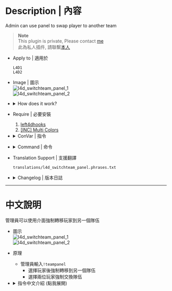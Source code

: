 # Description | 內容
Admin can use panel to swap player to another team

> __Note__ <br/>
This plugin is private, Please contact [me](/#私人插件列表-private-plugins-list)<br/>
此為私人插件, 請聯繫[本人](/#私人插件列表-private-plugins-list)

* Apply to | 適用於
	```
	L4D1
	L4D2
	```

* Image | 圖示
	<br/>![l4d_switchteam_panel_1](image/l4d_switchteam_panel_1.jpg)
	<br/>![l4d_switchteam_panel_2](image/l4d_switchteam_panel_2.jpg)

* <details><summary>How does it work?</summary>

	* Admin types ```!teampanel``` to open menu
		* Force player to switch team.
		* Swap two players
</details>

* Require | 必要安裝
	1. [left4dhooks](https://forums.alliedmods.net/showthread.php?t=321696)
	2. [[INC] Multi Colors](https://github.com/fbef0102/L4D1_2-Plugins/releases/tag/Multi-Colors)

* <details><summary>ConVar | 指令</summary>

	* cfg/sourcemod/l4d_switchteam_panel.cfg
		```php
		// 0=Plugin off, 1=Plugin on.
		l4d_switchteam_panel_enable "1"

		// Players with these flags have access to use sm_panel menu. (Empty = Everyone, -1: Nobody)
		l4d_switchteam_panel_access_flag "z"
		```
</details>

* <details><summary>Command | 命令</summary>

	* **Open menu to swap players**
		```php
		sm_teampanel
		sm_swappanel
		```
</details>

* Translation Support | 支援翻譯
	```
	translations/l4d_switchteam_panel.phrases.txt
	```

* <details><summary>Changelog | 版本日誌</summary>

	* v1.0 (2024-1-5)
		* Initial Release
</details>

- - - -
# 中文說明
管理員可以使用介面強制轉移玩家到另一個隊伍

* 圖示
	<br/>![l4d_switchteam_panel_1](image/zho/l4d_switchteam_panel_1.jpg)
	<br/>![l4d_switchteam_panel_2](image/zho/l4d_switchteam_panel_2.jpg)

* 原理
	* 管理員輸入```!teampanel```
		* 選擇玩家後強制轉移到另一個隊伍
		* 選擇兩位玩家強制交換隊伍

* <details><summary>指令中文介紹 (點我展開)</summary>

	* cfg/sourcemod/l4d_switchteam_panel.cfg
		```php
		// 0=關閉插件, 1=啟動插件.
		l4d_switchteam_panel_enable "1"

		// 擁有這些權限的玩家，才可以使用!teampanel (留白 = 任何人都能, -1: 無人)
		l4d_switchteam_panel_access_flag "z"
		```
</details>
